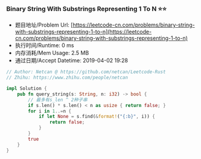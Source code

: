### Binary String With Substrings Representing 1 To N :star::star:
- 题目地址/Problem Url: [https://leetcode-cn.com/problems/binary-string-with-substrings-representing-1-to-n](https://leetcode-cn.com/problems/binary-string-with-substrings-representing-1-to-n)
- 执行时间/Runtime: 0 ms 
- 内存消耗/Mem Usage: 2.5 MB
- 通过日期/Accept Datetime: 2019-04-02 19:28

```rust
// Author: Netcan @ https://github.com/netcan/Leetcode-Rust
// Zhihu: https://www.zhihu.com/people/netcan

impl Solution {
    pub fn query_string(s: String, n: i32) -> bool {
        // 最多有s_len ^ 2种子串
        if s.len() * s.len() < n as usize { return false; }
        for i in 1..=n {
            if let None = s.find(&format!("{:b}", i)) {
                return false;
            }
        }
        true
    }
}


```
